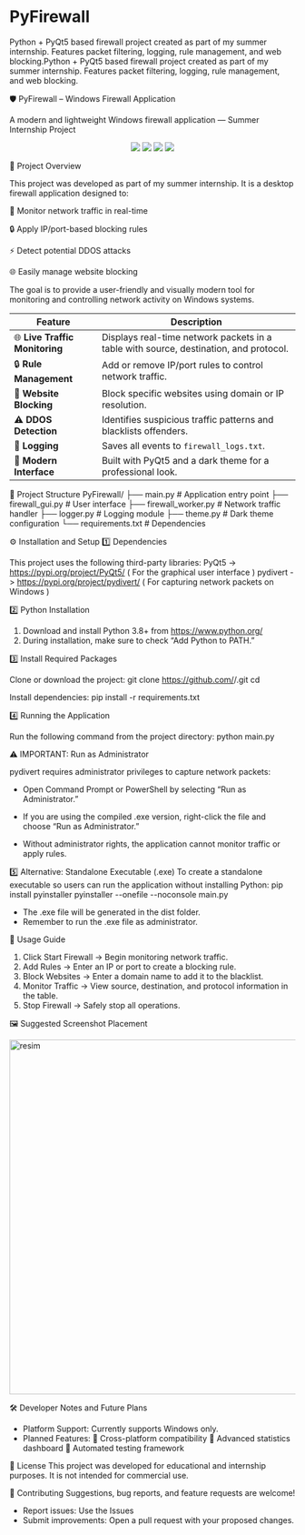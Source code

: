 # PyFirewall
Python + PyQt5 based firewall project created as part of my summer internship. Features packet filtering, logging, rule management, and web blocking.Python + PyQt5 based firewall project created as part of my summer internship. Features packet filtering, logging, rule management, and web blocking.

🛡️ PyFirewall – Windows Firewall Application

A modern and lightweight Windows firewall application — Summer Internship Project

<p align="center"> <img src="https://img.shields.io/badge/Python-3.8+-blue?logo=python" /> <img src="https://img.shields.io/badge/PyQt5-GUI-success?logo=qt" /> <img src="https://img.shields.io/badge/Platform-Windows-lightgrey?logo=windows" /> <img src="https://img.shields.io/badge/Status-Active-brightgreen" /> </p>
📖 Project Overview

This project was developed as part of my summer internship. It is a desktop firewall application designed to:

🔎 Monitor network traffic in real-time

🔒 Apply IP/port-based blocking rules

⚡ Detect potential DDOS attacks

🌐 Easily manage website blocking

The goal is to provide a user-friendly and visually modern tool for monitoring and controlling network activity on Windows systems.

| Feature                        | Description                                                                           |
| ------------------------------ | ------------------------------------------------------------------------------------- |
| 🌐 **Live Traffic Monitoring** | Displays real-time network packets in a table with source, destination, and protocol. |
| 🔒 **Rule Management**         | Add or remove IP/port rules to control network traffic.                               |
| 🚫 **Website Blocking**        | Block specific websites using domain or IP resolution.                                |
| ⚠ **DDOS Detection**           | Identifies suspicious traffic patterns and blacklists offenders.                      |
| 📝 **Logging**                 | Saves all events to `firewall_logs.txt`.                                              |
| 🎨 **Modern Interface**        | Built with PyQt5 and a dark theme for a professional look.                            |


📂 Project Structure
PyFirewall/
├── main.py              # Application entry point
├── firewall_gui.py       # User interface
├── firewall_worker.py    # Network traffic handler
├── logger.py             # Logging module
├── theme.py              # Dark theme configuration
└── requirements.txt      # Dependencies


⚙️ Installation and Setup
1️⃣ Dependencies

This project uses the following third-party libraries:
PyQt5 -> https://pypi.org/project/PyQt5/   ( For the graphical user interface )
pydivert -> https://pypi.org/project/pydivert/ ( For capturing network packets on Windows )

2️⃣ Python Installation

1. Download and install Python 3.8+ from https://www.python.org/
2. During installation, make sure to check “Add Python to PATH.”

3️⃣ Install Required Packages

Clone or download the project:
    git clone https://github.com/<username>/<repo-name>.git
    cd <repo-name>

Install dependencies:
    pip install -r requirements.txt

4️⃣ Running the Application

Run the following command from the project directory:
    python main.py

⚠ IMPORTANT: Run as Administrator

pydivert requires administrator privileges to capture network packets:

- Open Command Prompt or PowerShell by selecting “Run as Administrator.”

- If you are using the compiled .exe version, right-click the file and choose “Run as Administrator.”

- Without administrator rights, the application cannot monitor traffic or apply rules.


5️⃣ Alternative: Standalone Executable (.exe)
To create a standalone executable so users can run the application without installing Python:
    pip install pyinstaller
    pyinstaller --onefile --noconsole main.py

- The .exe file will be generated in the dist folder.
- Remember to run the .exe file as administrator.

🧭 Usage Guide

1. Click Start Firewall → Begin monitoring network traffic.
2. Add Rules → Enter an IP or port to create a blocking rule.
3. Block Websites → Enter a domain name to add it to the blacklist.
4. Monitor Traffic → View source, destination, and protocol information in the table.
5. Stop Firewall → Safely stop all operations.

🖼 Suggested Screenshot Placement

<img width="959" height="624" alt="resim" src="https://github.com/user-attachments/assets/b9b4e283-407a-48db-a769-ad30cbdfbbdf" />



🛠 Developer Notes and Future Plans
- Platform Support: Currently supports Windows only.
- Planned Features:
    🔄 Cross-platform compatibility
    📡 Advanced statistics dashboard
    🧪 Automated testing framework


📜 License
This project was developed for educational and internship purposes. It is not intended for commercial use.


🤝 Contributing
Suggestions, bug reports, and feature requests are welcome!
- Report issues: Use the Issues
- Submit improvements: Open a pull request with your proposed changes.
